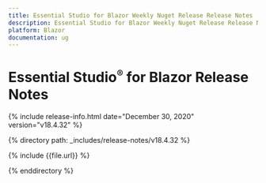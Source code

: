 ```yaml
---
title: Essential Studio for Blazor Weekly Nuget Release Release Notes  
description: Essential Studio for Blazor Weekly Nuget Release Release Notes  
platform: Blazor
documentation: ug
---
```


# Essential Studio<sup style="font-size:70%">&reg;</sup> for Blazor  Release Notes  

{% include release-info.html date="December 30, 2020"  version="v18.4.32" %} 

{% directory path: _includes/release-notes/v18.4.32 %}

{% include {{file.url}} %}

{% enddirectory %}

